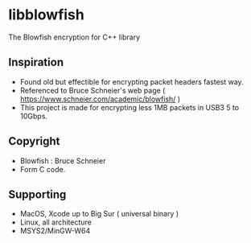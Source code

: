 # libblowfish
The Blowfish encryption for C++ library

## Inspiration
* Found old but effectible for encrypting packet headers fastest way.
* Referenced to Bruce Schneier's web page ( https://www.schneier.com/academic/blowfish/ )
* This project is made for encrypting less 1MB packets in USB3 5 to 10Gbps.

## Copyright
* Blowfish : Bruce Schneier
* Form C code.

## Supporting
* MacOS, Xcode up to Big Sur ( universal binary )
* Linux, all architecture
* MSYS2/MinGW-W64
